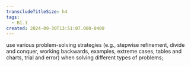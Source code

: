 ```yaml
---
transcludeTitleSize: h4
tags:
  - B1.1
created: 2024-09-30T13:51:07.000-0400
---
```

use various problem-solving strategies (e.g., stepwise refinement, divide and conquer, working backwards, examples, extreme cases, tables and charts, trial and error) when solving different types of problems;